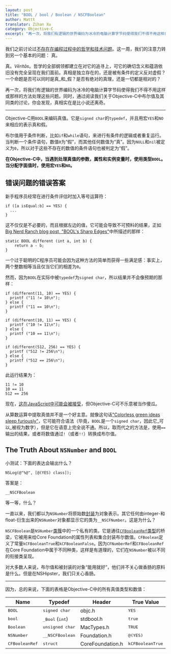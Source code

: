 ```yaml
---
layout: post
title: "BOOL / bool / Boolean / NSCFBoolean"
author: Mattt
translator: Zihan Xu
category: Objective-C
excerpt: "再一次，将我们有逻辑的世界编码为冰冷的电脑计算字节码使得我们不得不用这样或那样的方法处理这些问题。同时，通过阅读我们关于Objective-C中布尔值及其同类的讨论，你会发现，真相实在是比小说还离奇。"
---
```


我们之前讨论过[不存在在编程过程中的哲学和技术问题](http://nshipster.com/nil/)。这一周，我们的注意力转到另一个基本的问题：
真。

真。_Vēritās_。哲学的全部纲领都建立在对它的追寻上，可它的确切含义和蕴涵依旧没有完全呈现在我们面前。真相是独立存在的，还是被有条件的定义反对虚假？一个命题是否可以同时是真_和_假？是否有绝对的真理，还是一切都是相对的？

再一次，将我们有逻辑的世界编码为冰冷的电脑计算字节码使得我们不得不用这样或那样的方法处理这些问题。同时，通过阅读我们关于Objective-C中布尔值及其同类的讨论，你会发现，真相实在是比小说还离奇。

---

Objective-C用`BOOL`来编码真值。它是`signed char`的`typedef`，并且用宏`YES`和`NO`来相应的表示真和假。

布尔值用于条件判断，比如`if`和`while`语句，来进行有条件的逻辑或者重复运行。当判断一个条件语句，数值`0`为“假”，而其他任何数值为“真”。因为`NULL`和`nil`被定义为`0`，所以对于这些不存在的数值的条件语句也被判定为“假”。

**在Objective-C中，当遇到处理真值的参数，属性和实例变量时，使用类型`BOOL`。当分配字面值时，使用宏`YES`和`NO`。**

## 错误问题的错误答案

新手程序员经常在进行条件评估时加入等号运算符：

```objc
if ([a isEqual:b] == YES) {
  ...
}
```

这不仅仅是不必要的，而且根据左边的值，它可能会导致不可预料的结果，正如[Big Nerd Ranch blog post, "BOOL's Sharp Edges"](http://blog.bignerdranch.com/564-bools-sharp-corners/)中所描述的那样：

```objc
static BOOL different (int a, int b) {
    return a - b;
}
```

一个过于聪明的C程序员可能会因为这种方法的简单而获得一些满足感：事实上，两个整数相等当且仅当它们的相差为`0`。

然而，因为`BOOL`在实际中被`typedef`为`signed char`，所以结果并不会像预期的那样：

```objc
if (different(11, 10) == YES) {
  printf ("11 != 10\n");
} else {
  printf ("11 == 10\n");
}

if (different(10, 11) == YES) {
  printf ("10 != 11\n");
} else {
  printf ("10 == 11\n");
}

if (different(512, 256) == YES) {
  printf ("512 != 256\n");
} else {
  printf ("512 == 256\n");
}
```

此运行结果为：

    11 != 10
    10 == 11
    512 == 256

现在，[这在JavaScript中可能会被接受](https://www.destroyallsoftware.com/talks/wat)，但Objective-C可不乐意被当作傻瓜。

从算数运算中提取真值并不是一个好主意。就像这句话["Colorless green ideas sleep furiously"](http://en.wikipedia.org/wiki/Colorless_green_ideas_sleep_furiously)，它可能符合语法（毕竟，`BOOL`是一个`signed char`，因此它_可以_被视为数字），但是它在语意上完全说不通。所以，取而代之的方法是，使用`==`输出的结果，或者将数值通过`!`（或者`!!`）转换成布尔值。

## The Truth About `NSNumber` and `BOOL`

小测试：下面的表达会输出什么？

```objc
NSLog(@"%@", [@(YES) class]);
```

答案是：

    __NSCFBoolean

等一等，什么？

一直以来，我们都以为`NSNumber`将原始数[封装](http://nshipster.com/nsvalue/)为对象表示。其它任何由integer-和float-衍生出来的`NSNumber`对象都显示它的类为`__NSCFNumber`。这是为什么？

`NSCFBoolean`是`NSNumber`[类簇](http://nshipster.com/nsorderedset/)中的一个私有的类。它是通往[`CFBooleanRef`类型](https://developer.apple.com/library/mac/#documentation/CoreFoundation/Reference/CFBooleanRef/Reference/reference.html)的桥梁，它被用来给Core Foundation的属性列表和集合封装布尔数值。`CFBoolean`定义了常量`kCFBooleanTrue`和`kCFBooleanFalse`。因为`CFNumberRef`和`CFBooleanRef`在Core Foundation中属于不同种类，这样是有道理的，它们在`NSNumber`被以不同的衔接类呈现。

对大多数人来说，布尔值和被封装的对象“能用就好”，他们并不关心做香肠的原料是什么。但是在NSHipster，我们只关心香肠。

---

因为，总的来说，下面的表格是Objective-C中的所有真值类型和数值：

<table>
  <thead>
    <tr>
      <th>Name</th>
      <th>Typedef</tt>
      <th>Header</th>
      <th>True Value</th>
      <th>False Value</th>
    </tr>
  </thead>
  <tbody>
    <tr>
      <td><tt>BOOL</tt></td>
      <td><tt>signed char</tt></td>
      <td>objc.h</td>
      <td><tt>YES</tt></td>
      <td><tt>NO</tt></td>
    </tr>
    <tr>
      <td><tt>bool</tt></td>
      <td><tt>_Bool</tt> (<tt>int</tt>)</td>
      <td>stdbool.h</td>
      <td><tt>true</tt></td>
      <td><tt>false</tt></td>
    </tr>
    <tr>
      <td><tt>Boolean</tt></td>
      <td><tt>unsigned char</tt></td>
      <td>MacTypes.h</td>
      <td><tt>TRUE</tt></td>
      <td><tt>FALSE</tt></td>
    </tr>
    <tr>
      <td><tt>NSNumber</tt></td>
      <td><tt>__NSCFBoolean</tt></td>
      <td>Foundation.h</td>
      <td><tt>@(YES)</tt></td>
      <td><tt>@(NO)</tt></td>
    </tr>
    <tr>
      <td><tt>CFBooleanRef</tt></td>
      <td><tt>struct</tt></td>
      <td>CoreFoundation.h</td>
      <td><tt>kCFBooleanTrue</tt></td>
      <td><tt>kCFBooleanFalse</tt></td>
    </tr>
  </tbody>
</table>
